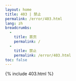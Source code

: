```yaml
---
layout: home
title: 403 | 禁止
permalink: /error/403.html
lang: zh
breadcrumbs: 
  - 
    title: 首页
    permalink: /
  -
    title: 禁止
    permalink: /error/403.html
toc: false
---
```


{% include 403.html %}